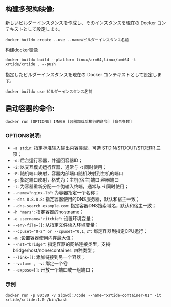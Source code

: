 ## __构建多架构映像:__

新しいビルダーインスタンスを作成し、そのインスタンスを現在の Docker コンテキストとして設定します。
```shell
docker buildx create --use --name=ビルダーインスタンス名前
```
构建docker镜像
```shell
docker buildx build --platform linux/arm64,linux/amd64 -t xrtide/xrtide . --push
```
指定したビルダーインスタンスを現在の Docker コンテキストとして設定します。
```shell
docker buildx use ビルダーインスタンス名前
```

## __启动容器的命令:__
```shell
docker run [OPTIONS] IMAGE [容器加载后执行的命令] [命令参数]
```
### OPTIONS说明:

* `-a stdin`: 指定标准输入输出内容类型，可选 STDIN/STDOUT/STDERR 三项；
* `-d`: 后台运行容器，并返回容器ID；
* `-i`: 以交互模式运行容器，通常与 -t 同时使用；
* `-P`: 随机端口映射，容器内部端口随机映射到主机的端口
* `-p`: 指定端口映射，格式为：主机(宿主)端口:容器端口
* `-t`: 为容器重新分配一个伪输入终端，通常与 -i 同时使用；
* `--name="nginx-lb"`: 为容器指定一个名称；
* `--dns 8.8.8.8`: 指定容器使用的DNS服务器，默认和宿主一致；
* `--dns-search example.com`: 指定容器DNS搜索域名，默认和宿主一致；
* `-h "mars"`: 指定容器的hostname；
* `-e username="ritchie"`: 设置环境变量；
* `--env-file=[]`: 从指定文件读入环境变量；
* `--cpuset="0-2" or --cpuset="0,1,2"`: 绑定容器到指定CPU运行；
* `-m `:设置容器使用内存最大值；
* `--net="bridge"`: 指定容器的网络连接类型，支持 bridge/host/none/container: 四种类型；
* `--link=[]`: 添加链接到另一个容器；
* `--volume , -v`: 绑定一个卷
* `--expose=[]`: 开放一个端口或一组端口；

### 示例
```shell
docker run -p 80:80 -v $(pwd):/code --name="xrtide-container-01" -it xrtide/xrtide:1.0 /bin/bash
```
